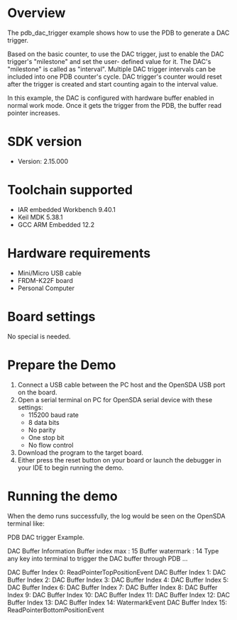 Overview
========

The pdb_dac_trigger example shows how to use the PDB to generate a DAC trigger.

Based on the basic counter, to use the DAC trigger, just to enable the DAC trigger's "milestone" and set the user-
defined value for it.
The DAC's "milestone" is called as "interval". Multiple DAC trigger intervals can be included into one PDB counter's cycle.
DAC trigger's counter would reset after the trigger is created and start counting again to the interval value.

In this example, the DAC is configured with hardware buffer enabled in normal work mode. Once it gets the trigger from 
the PDB, the buffer read pointer increases.

SDK version
===========
- Version: 2.15.000

Toolchain supported
===================
- IAR embedded Workbench  9.40.1
- Keil MDK  5.38.1
- GCC ARM Embedded  12.2

Hardware requirements
=====================
- Mini/Micro USB cable
- FRDM-K22F board
- Personal Computer

Board settings
==============
No special is needed.

Prepare the Demo
================
1.  Connect a USB cable between the PC host and the OpenSDA USB port on the board.
2.  Open a serial terminal on PC for OpenSDA serial device with these settings:
    - 115200 baud rate
    - 8 data bits
    - No parity
    - One stop bit
    - No flow control
3.  Download the program to the target board.
4.  Either press the reset button on your board or launch the debugger in your IDE to begin running the demo.

Running the demo
================
When the demo runs successfully, the log would be seen on the OpenSDA terminal like:

PDB DAC trigger Example.

DAC Buffer Information
          Buffer index max  : 15
          Buffer watermark  : 14
Type any key into terminal to trigger the DAC buffer through PDB ...

DAC Buffer Index  0: ReadPointerTopPositionEvent
DAC Buffer Index  1:
DAC Buffer Index  2:
DAC Buffer Index  3:
DAC Buffer Index  4:
DAC Buffer Index  5:
DAC Buffer Index  6:
DAC Buffer Index  7:
DAC Buffer Index  8:
DAC Buffer Index  9:
DAC Buffer Index 10:
DAC Buffer Index 11:
DAC Buffer Index 12:
DAC Buffer Index 13:
DAC Buffer Index 14: WatermarkEvent
DAC Buffer Index 15: ReadPointerBottomPositionEvent
